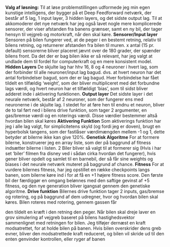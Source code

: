 **Valg af løsning:**
Til at løse problemstillingen udformede jeg min egen kunstige intelligens, der bygger på et
Deep Feedforward netværk, der består af 5 lag, 1 input layer, 3 hidden layers, og det sidste
output lag. Til at akkomoderer det nye netværk har jeg også lavet nogle mere komplicerede
sensorer, der viser afstanden fra banens grænser, samt en ny bil, der tager hensyn til
vejgreb og motorkraft, når den skal køre.
**Sensorer/Input layer**
Sensoren på bilen fungerer ved, at de peger i en bestemt retning, relativ til bilens retning, og
returnerer afstanden fra bilen til muren. x antal (15 pr. default) sensorerne bliver placeret
jævnt over de 180 grader, der spænder bilens front. Da det der er bag bilen ikke er så
relevant, har jeg valgt at undlade dem til fordel for computerkraft og en mere konsistent
model.
**Hidden Layers**
De skjulte lag har hhv 16, 8 og 4 neuroner i hvert lag, som der forbinder til alle
neuroner/input lag bagud. dvs. at hvert neuron har det antal forbindelser bagud, som der er
lag bagud. Hver forbindelse har fået tildelt en tilfældig ‘weight’, som der bliver multipliceret
med det forbundne lags værdi, og hvert neuron har et tilfældigt ‘bias’, som til sidst bliver
adderet inde i aktivering funktionen.
**Output layer**
Det sidste layer i det neurale netværk, består af 2 neuroner, som der fungerer ens med
neuronerne i de skjulte lag. I stedet for at føre hen til endnu et neuron, bliver de to tal ført
ned i bilens drive funktion, som tager 2 argumenter, en gas/bremse værdi og en roterings
værdi. Disse værdier bestemmer altså hvordan bilen skal køres
**Aktivering Funktion**
Som aktiverings funktion har jeg i alle lag valgt, for simplicitetens skyld (og fordi jeg er
doven), brugt en hyperbolsk tangens, som der fastlåser værdimængden mellem -1 og 1,
dette betyder at bilerne ikke kan give 120%.
**Genetisk Algoritme**
For at formere bilerne, konstruerer jeg en array liste, som der på baggrund af fitness
indsætter bilerne i listen. 2 Biler bliver så valgt til at formerer sig (Hvis i har set ‘biler’ filmen
fra disney ved i sådan cirka hvordan det fungerer), hvis gener bliver opdelt og samlet til en
barnebil, der så får sine weights og biases i det neurale netværk muteret på baggrund af
chance.
**Fitness**
For at vurdere bilernes fitness, har jeg opstillet en række checkpoints langs banen, som
bilerne køre ind i for at få en +1 højere fitness score. Den første bil der færdiggør en omgang
belønnes med den saftige gevinst af +5 fitness, og den nye generation bliver igangsat
gennem den genetiske algoritme.
**Drive funktion**
Bilernes drive funktion tager 2 inputs, gas/bremse og rotering, og på baggrund af dem
udregner, hvor og hvordan bilen skal køres. Bilen roteres med rotering, gennem gassen får


den tildelt en kræft i den retning den peger. Når bilen skal dreje laver en grov simulering af
vejgreb baseret på bilens hastighedsvektor sammenlignet med retningen for bilen. Jeg
tilføjer dernæst en kraft modsatrettet, for at holde bilen på banen. Hvis bilen overskrider
dens greb evner, bliver den modsatrettede kraft reduceret, og bilen vil skride ud til den enten
genvinder kontrollen, eller ryger af banen


